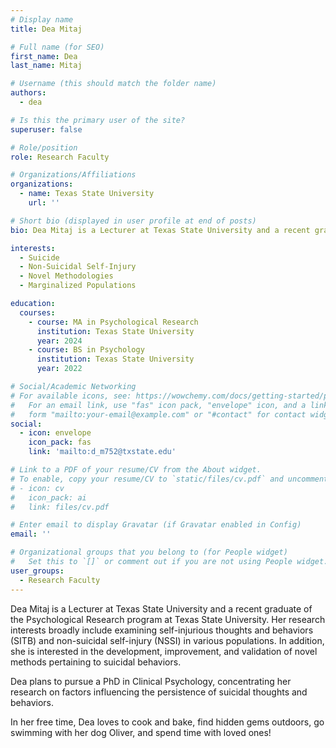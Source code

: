 ```yaml
---
# Display name
title: Dea Mitaj

# Full name (for SEO)
first_name: Dea
last_name: Mitaj

# Username (this should match the folder name)
authors:
  - dea

# Is this the primary user of the site?
superuser: false

# Role/position
role: Research Faculty

# Organizations/Affiliations
organizations:
  - name: Texas State University
    url: ''

# Short bio (displayed in user profile at end of posts)
bio: Dea Mitaj is a Lecturer at Texas State University and a recent graduate of the Psychological Research program at Texas State University. Her research interests broadly include examining self-injurious thoughts and behaviors (SITB) and non-suicidal self-injury (NSSI) in various populations. In addition, she is interested in the development, improvement, and validation of novel methods pertaining to suicidal behaviors. Dea plans to pursue a PhD in Clinical Psychology, concentrating her research on factors influencing the persistence of suicidal thoughts and behaviors. In her free time, Dea loves to cook and bake, find hidden gems outdoors, go swimming with her dog Oliver, and spend time with loved ones!

interests:
  - Suicide
  - Non-Suicidal Self-Injury
  - Novel Methodologies
  - Marginalized Populations

education:
  courses:
    - course: MA in Psychological Research
      institution: Texas State University
      year: 2024
    - course: BS in Psychology
      institution: Texas State University
      year: 2022

# Social/Academic Networking
# For available icons, see: https://wowchemy.com/docs/getting-started/page-builder/#icons
#   For an email link, use "fas" icon pack, "envelope" icon, and a link in the
#   form "mailto:your-email@example.com" or "#contact" for contact widget.
social:
  - icon: envelope
    icon_pack: fas
    link: 'mailto:d_m752@txstate.edu'

# Link to a PDF of your resume/CV from the About widget.
# To enable, copy your resume/CV to `static/files/cv.pdf` and uncomment the lines below.
# - icon: cv
#   icon_pack: ai
#   link: files/cv.pdf

# Enter email to display Gravatar (if Gravatar enabled in Config)
email: ''

# Organizational groups that you belong to (for People widget)
#   Set this to `[]` or comment out if you are not using People widget.
user_groups:
  - Research Faculty
---
```


Dea Mitaj is a Lecturer at Texas State University and a recent graduate of the Psychological Research program at Texas State University. Her research interests broadly include examining self-injurious thoughts and behaviors (SITB) and non-suicidal self-injury (NSSI) in various populations. In addition, she is interested in the development, improvement, and validation of novel methods pertaining to suicidal behaviors. 

Dea plans to pursue a PhD in Clinical Psychology, concentrating her research on factors influencing the persistence of suicidal thoughts and behaviors. 

In her free time, Dea loves to cook and bake, find hidden gems outdoors, go swimming with her dog Oliver, and spend time with loved ones!
